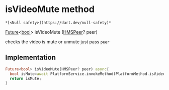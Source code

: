 


# isVideoMute method




    *[<Null safety>](https://dart.dev/null-safety)*




[Future](https://api.flutter.dev/flutter/dart-async/Future-class.html)&lt;[bool](https://api.flutter.dev/flutter/dart-core/bool-class.html)> isVideoMute
([HMSPeer](../../model_hms_peer/HMSPeer-class.md)? peer)





<p>checks the video is mute or unmute just pass <code>peer</code></p>



## Implementation

```dart
Future<bool> isVideoMute(HMSPeer? peer) async{
  bool isMute=await PlatformService.invokeMethod(PlatformMethod.isVideoMute,arguments: {"peer_id":peer?.peerId??""});
  return isMute;
}
```







